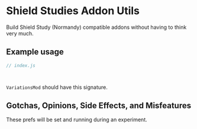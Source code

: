 # Shield Studies Addon Utils

Build Shield Study (Normandy) compatible addons without having to think very much.


## Example usage

```javascript
// index.js




```


`VariationsMod` should have this signature.


## Gotchas, Opinions, Side Effects, and Misfeatures

These prefs will be set and running during an experiment.
